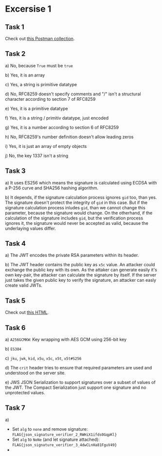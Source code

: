# Excersise 1

## Task 1

Check out [this Postman collection](./task1.json).

## Task 2

a) No, because `True` must be `true`

b) Yes, it is an array

c) Yes, a string is primitive datatype

d) No, RFC8259 doesn't specify comments and "/" isn't a structural character according to section 7 of RFC8259

e) Yes, it is a primitive datatype

f) Yes, it is a string / primitiv datatype, just encoded

g) Yes, it is a number according to section 6 of RFC8259

h) No, RFC8259's number definition doesn't allow leading zeros

i) Yes, it is just an array of empty objects

j) No, the key 1337 isn't a string

## Task 3

a) It uses ES256 which means the signature is calculated using ECDSA with a P-256 curve and SHA256 hashing algorithm.

b) It depends, if the signature calculation process ignores `gid` too, than yes. The signature doesn't protect the integrity
of `gid` in this case. But if the signature calculation process inludes `gid`, than we cannot change this parameter,
because the signature would change. On the otherhand, if the calculation of the signature includes `gid`, but the
verification process ignores it, the signature would never be accepted as valid, because the underlaying values differ.

## Task 4

a) The JWT encodes the private RSA parameters within its header.

b) The JWT header contains the public key as `x5c` value. An attacker could exchange the public key with its own. As the
attaker can generate easily it's own key-pair, the attacker can calculate the signature by itself. If the server just takes
the given public key to verify the signature, an attacker can easly create valid JWTs.

## Task 5

Check out [this HTML](./task5.html).

## Task 6

a) `A256GCMKW`: Key wrapping with AES GCM using 256-bit key

b) `ES384`

c) `jku`, `jwk`, `kid`, `x5u`, `x5c`, `x5t`, `x5t#S256`

d) The `crit` header tries to ensure that required parameters are used and understood on the server site.

e) JWS JSON Serialization to support signatures over a subset of values of the JWT. The Compact Serialization just support one signature and no unprotected values.

## Task 7

a)

- Set `alg` to `none` and remove signature: `FLAG{json_signature_verifier_2_RWHiX1ifds0GqpKl}`
- Set `alg` to `NoNe` (and let signature attached): `FLAG{json_signature_verifier_3_4dwCLnHa81FguV49}`
- 
